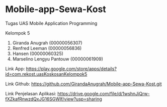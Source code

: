 # Mobile-app-Sewa-Kost
Tugas UAS Mobile Application Programming

Kelompok 5
1. Giranda Anugrah (00000056307)
2. Renfred Leeman (00000056836)
3. Hansen (00000060325)
4. Marselino Lengyu Pantouw (00000061909)


Link App: https://play.google.com/store/apps/details?id=com.rekost.uasKoskosanKelompok5 

Link Github: https://github.com/GirandaAnugrah/Mobile-app-Sewa-Kost.git 

Link Penjelasan Aplikasi: https://drive.google.com/file/d/1wshnJiQrw-fXZkafRnwzdQxJG16SGWIf/view?usp=sharing 
